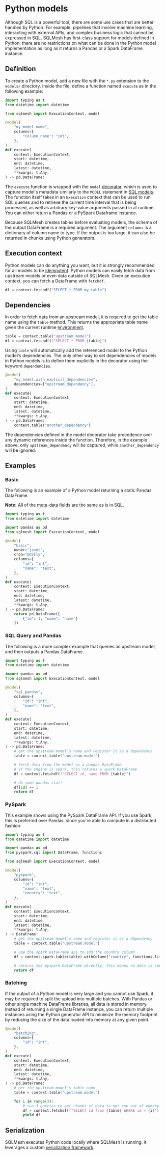# Python models

Although SQL is a powerful tool, there are some use cases that are better handled by Python. For example, pipelines that involve machine learning, interacting with external APIs, and complex business logic that cannot be expressed in SQL. SQLMesh has first-class support for models defined in Python; there are no restrictions on what can be done in the Python model implementation as long as it returns a Pandas or a Spark DataFrame instance.

## Definition

To create a Python model, add a new file with the `*.py` extension to the `models/` directory. Inside the file, define a function named `execute` as in the following example:

```python linenums="1"
import typing as t
from datetime import datetime

from sqlmesh import ExecutionContext, model

@model(
    "my_model.name",
    columns={
        "column_name": "int",
    },
)
def execute(
    context: ExecutionContext,
    start: datetime,
    end: datetime,
    latest: datetime,
    **kwargs: t.Any,
) -> pd.DataFrame:
```

The `execute` function is wrapped with the `model` [decorator](https://wiki.python.org/moin/PythonDecorators), which is used to capture model's metadata similarly to the `MODEL` statement in [SQL models](#sql_models.md). The function itself takes in an `Execution` context that can be used to run SQL queries and to retrieve the current time interval that is being processed, as well as arbitrary key-value arguments passed in at runtime. You can either return a Pandas or a PySpark Dataframe instance.

Because SQLMesh creates tables before evaluating models, the schema of the output DataFrame is a required argument. The argument `columns` is a dictionary of column name to type. If the output is too large, it can also be returned in chunks using Python generators.

## Execution context
Python models can do anything you want, but it is strongly recommended for all models to be [idempotent](../../glossary/#idempotency). Python models can easily fetch data from upstream models or even data outside of SQLMesh. Given an execution context, you can fetch a DataFrame with `fetchdf`.

```python linenums="1"
df = context.fetchdf("SELECT * FROM my_table")
```

## Dependencies
In order to fetch data from an upstream model, it is required to get the table name using the `table` method. This returns the appropriate table name given the current runtime [environment](../../environments).

```python linenums="1"
table = context.table("upstream_model")
df = context.fetchdf(f"SELECT * FROM {table}")
```

Using `table` will automatically add the referenced model to the Python model's dependencies. The only other way to set dependencies of models in Python models is to define them explicitly in the decorator using the keyword `dependencies`.

```python linenums="1"
@model(
    "my_model.with_explicit_dependencies",
    dependencies=["upstream_dependency"],
)
def execute(
    context: ExecutionContext,
    start: datetime,
    end: datetime,
    latest: datetime,
    **kwargs: t.Any,
) -> pd.DataFrame:
    context.table("another_dependency")
```

The dependencies defined in the model decorator take precedence over any dynamic references inside the function. Therefore, in the example above, only `upstream_dependency` will be captured, while `another_dependency` will be ignored.

## Examples
### Basic
The following is an example of a Python model returning a static Pandas DataFrame. 

**Note:** All of the [meta-data](../overview#properties) fields are the same as is in SQL.

```python linenums="1"
import typing as t
from datetime import datetime

import pandas as pd
from sqlmesh import ExecutionContext, model

@model(
    "basic",
    owner="janet",
    cron="@daily",
    columns={
        "id": "int",
        "name": "text",
    },
)
def execute(
    context: ExecutionContext,
    start: datetime,
    end: datetime,
    latest: datetime,
    **kwargs: t.Any,
) -> pd.DataFrame:
    return pd.DataFrame([
        {"id": 1, "name": "name"}
    ])
```

### SQL Query and Pandas
The following is a more complex example that queries an upstream model, and then outputs a Pandas DataFrame.

```python linenums="1"
import typing as t
from datetime import datetime

import pandas as pd
from sqlmesh import ExecutionContext, model

@model(
    "sql_pandas",
    columns={
        "id": "int",
        "name": "text",
    },
)
def execute(
    context: ExecutionContext,
    start: datetime,
    end: datetime,
    latest: datetime,
    **kwargs: t.Any,
) -> pd.DataFrame:
    # get the upstream model's name and register it as a dependency
    table = context.table("upstream.model")

    # fetch data from the model as a pandas DataFrame
    # if the engine is spark, this returns a spark DataFrame
    df = context.fetchdf(f"SELECT id, name FROM {table}")

    # do some pandas stuff
    df[id] += 1
    return df
```

### PySpark
This example shows using the PySpark DataFrame API. If you use Spark, this is preferred over Pandas, since you're able to compute in a distributed fashion.

```python linenums="1"
import typing as t
from datetime import datetime

import pandas as pd
from pyspark.sql import DataFrame, functions

from sqlmesh import ExecutionContext, model

@model(
    "pyspark",
    columns={
        "id": "int",
        "name": "text",
        "country": "text",
    },
)
def execute(
    context: ExecutionContext,
    start: datetime,
    end: datetime
    latest: datetime,
    **kwargs: t.Any,
) -> DataFrame:
    # get the upstream model's name and register it as a dependency
    table = context.table("upstream.model")

    # use the spark DataFrame api to add the country column
    df = context.spark.table(table).withColumn("country", functions.lit("USA"))

    # returns the pyspark DataFrame directly, this means no data is computed locally
    return df
```

### Batching
If the output of a Python model is very large and you cannot use Spark, it may be required to split the upload into multiple batches. With Pandas or other single machine DataFrame libraries, all data is stored in memory. Instead of returning a single DataFrame instance, you can return multiple instances using the Python generator API to minimize the memory footprint by reducing the size of the data loaded into memory at any given point.

```python linenums="1"
@model(
    "batching",
    columns={
        "id": "int",
    },
)
def execute(
    context: ExecutionContext,
    start: datetime,
    end: datetime,
    latest: datetime,
    **kwargs: t.Any,
) -> pd.DataFrame:
    # get the upstream model's table name
    table = context.table("upstream.model")

    for i in range(3):
        # run 3 queries to get chunks of data to not run out of memory
        df = context.fetchdf(f"SELECT id from {table} WHERE id = {i}")
        yield df
```

## Serialization
SQLMesh executes Python code locally where SQLMesh is running. It leverages a custom [serialization framework](../../architecture/serialization).
